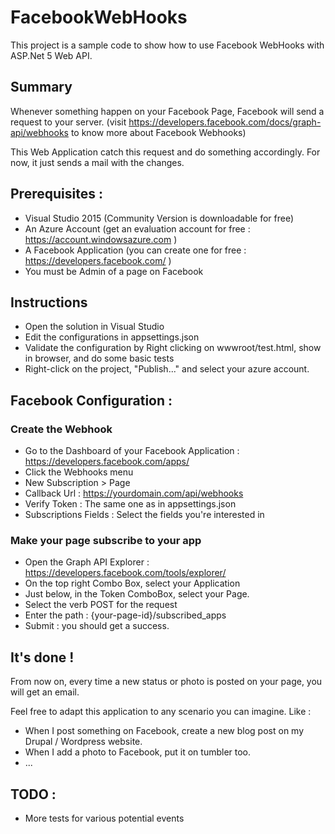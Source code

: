 # FacebookWebHooks

This project is a sample code to show how to use Facebook WebHooks with ASP.Net 5 Web API.


## Summary

Whenever something happen on your Facebook Page, Facebook will send a request to your server. (visit https://developers.facebook.com/docs/graph-api/webhooks to know more about Facebook Webhooks)

This Web Application catch this request and do something accordingly. For now, it just sends a mail with the changes.


## Prerequisites :

* Visual Studio 2015 (Community Version is downloadable for free)
* An Azure Account (get an evaluation account for free : https://account.windowsazure.com )
* A Facebook Application (you can create one for free : https://developers.facebook.com/ )
* You must be Admin of a page on Facebook


## Instructions

* Open the solution in Visual Studio
* Edit the configurations in appsettings.json
* Validate the configuration by Right clicking on wwwroot/test.html, show in browser, and do some basic tests
* Right-click on the project, "Publish..." and select your azure account. 


## Facebook Configuration :

### Create the Webhook

* Go to the Dashboard of your Facebook Application : https://developers.facebook.com/apps/
* Click the Webhooks menu
* New Subscription > Page
 * Callback Url : https://yourdomain.com/api/webhooks
 * Verify Token : The same one as in appsettings.json
 * Subscriptions Fields : Select the fields you're interested in
 
### Make your page subscribe to your app

* Open the Graph API Explorer : https://developers.facebook.com/tools/explorer/
* On the top right Combo Box, select your Application
* Just below, in the Token ComboBox, select your Page.
* Select the verb POST for the request
* Enter the path : {your-page-id}/subscribed_apps
* Submit : you should get a success.


## It's done !

From now on, every time a new status or photo is posted on your page, you will get an email.

Feel free to adapt this application to any scenario you can imagine. Like :
- When I post something on Facebook, create a new blog post on my Drupal / Wordpress website.
- When I add a photo to Facebook, put it on tumbler too.
- ...

## TODO :

* More tests for various potential events

 
